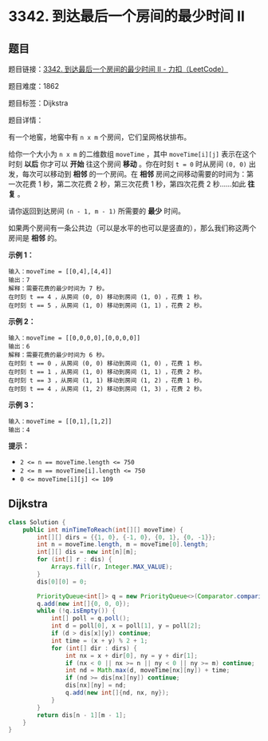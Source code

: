 # 3342. 到达最后一个房间的最少时间 II

## 题目

题目链接：[3342. 到达最后一个房间的最少时间 II - 力扣（LeetCode）](https://leetcode.cn/problems/find-minimum-time-to-reach-last-room-ii/description/)

题目难度：1862

题目标签：Dijkstra

题目详情：

有一个地窖，地窖中有 `n x m` 个房间，它们呈网格状排布。

给你一个大小为 `n x m` 的二维数组 `moveTime` ，其中 `moveTime[i][j]` 表示在这个时刻 **以后** 你才可以 **开始** 往这个房间 **移动** 。你在时刻 `t = 0` 时从房间 `(0, 0)` 出发，每次可以移动到 **相邻** 的一个房间。在 **相邻** 房间之间移动需要的时间为：第一次花费 1 秒，第二次花费 2 秒，第三次花费 1 秒，第四次花费 2 秒……如此 **往复** 。

请你返回到达房间 `(n - 1, m - 1)` 所需要的 **最少** 时间。

如果两个房间有一条公共边（可以是水平的也可以是竖直的），那么我们称这两个房间是 **相邻** 的。

**示例 1：**

```
输入：moveTime = [[0,4],[4,4]]
输出：7
解释：需要花费的最少时间为 7 秒。
在时刻 t == 4 ，从房间 (0, 0) 移动到房间 (1, 0) ，花费 1 秒。
在时刻 t == 5 ，从房间 (1, 0) 移动到房间 (1, 1) ，花费 2 秒。
```

**示例 2：**

``` 
输入：moveTime = [[0,0,0,0],[0,0,0,0]]
输出：6
解释：需要花费的最少时间为 6 秒。
在时刻 t == 0 ，从房间 (0, 0) 移动到房间 (1, 0) ，花费 1 秒。
在时刻 t == 1 ，从房间 (1, 0) 移动到房间 (1, 1) ，花费 2 秒。
在时刻 t == 3 ，从房间 (1, 1) 移动到房间 (1, 2) ，花费 1 秒。
在时刻 t == 4 ，从房间 (1, 2) 移动到房间 (1, 3) ，花费 2 秒。
```

**示例 3：**

``` 
输入：moveTime = [[0,1],[1,2]]
输出：4
```

**提示：**

- `2 <= n == moveTime.length <= 750`
- `2 <= m == moveTime[i].length <= 750`
- `0 <= moveTime[i][j] <= 109`



## Dijkstra

``` java
class Solution {
    public int minTimeToReach(int[][] moveTime) {
        int[][] dirs = {{1, 0}, {-1, 0}, {0, 1}, {0, -1}};
        int n = moveTime.length, m = moveTime[0].length;
        int[][] dis = new int[n][m];
        for (int[] r : dis) {
            Arrays.fill(r, Integer.MAX_VALUE);
        }
        dis[0][0] = 0;

        PriorityQueue<int[]> q = new PriorityQueue<>(Comparator.comparingInt(e -> e[0]));
        q.add(new int[]{0, 0, 0});
        while (!q.isEmpty()) {
            int[] poll = q.poll();
            int d = poll[0], x = poll[1], y = poll[2];
            if (d > dis[x][y]) continue;
            int time = (x + y) % 2 + 1;
            for (int[] dir : dirs) {
                int nx = x + dir[0], ny = y + dir[1];
                if (nx < 0 || nx >= n || ny < 0 || ny >= m) continue;
                int nd = Math.max(d, moveTime[nx][ny]) + time;
                if (nd >= dis[nx][ny]) continue;
                dis[nx][ny] = nd;
                q.add(new int[]{nd, nx, ny});
            }
        }
        return dis[n - 1][m - 1];
    }
}
```